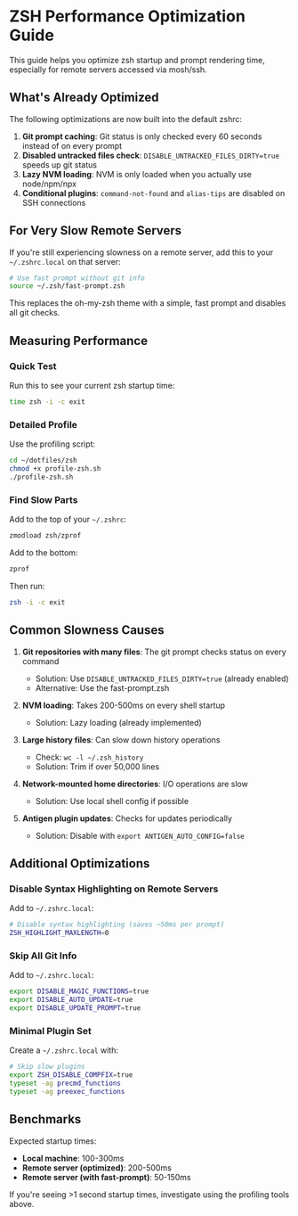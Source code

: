 # ZSH Performance Optimization Guide

This guide helps you optimize zsh startup and prompt rendering time, especially for remote servers accessed via mosh/ssh.

## What's Already Optimized

The following optimizations are now built into the default zshrc:

1. **Git prompt caching**: Git status is only checked every 60 seconds instead of on every prompt
2. **Disabled untracked files check**: `DISABLE_UNTRACKED_FILES_DIRTY=true` speeds up git status
3. **Lazy NVM loading**: NVM is only loaded when you actually use node/npm/npx
4. **Conditional plugins**: `command-not-found` and `alias-tips` are disabled on SSH connections

## For Very Slow Remote Servers

If you're still experiencing slowness on a remote server, add this to your `~/.zshrc.local` on that server:

```bash
# Use fast prompt without git info
source ~/.zsh/fast-prompt.zsh
```

This replaces the oh-my-zsh theme with a simple, fast prompt and disables all git checks.

## Measuring Performance

### Quick Test
Run this to see your current zsh startup time:
```bash
time zsh -i -c exit
```

### Detailed Profile
Use the profiling script:
```bash
cd ~/dotfiles/zsh
chmod +x profile-zsh.sh
./profile-zsh.sh
```

### Find Slow Parts
Add to the top of your `~/.zshrc`:
```bash
zmodload zsh/zprof
```

Add to the bottom:
```bash
zprof
```

Then run:
```bash
zsh -i -c exit
```

## Common Slowness Causes

1. **Git repositories with many files**: The git prompt checks status on every command
   - Solution: Use `DISABLE_UNTRACKED_FILES_DIRTY=true` (already enabled)
   - Alternative: Use the fast-prompt.zsh

2. **NVM loading**: Takes 200-500ms on every shell startup
   - Solution: Lazy loading (already implemented)

3. **Large history files**: Can slow down history operations
   - Check: `wc -l ~/.zsh_history`
   - Solution: Trim if over 50,000 lines

4. **Network-mounted home directories**: I/O operations are slow
   - Solution: Use local shell config if possible

5. **Antigen plugin updates**: Checks for updates periodically
   - Solution: Disable with `export ANTIGEN_AUTO_CONFIG=false`

## Additional Optimizations

### Disable Syntax Highlighting on Remote Servers
Add to `~/.zshrc.local`:
```bash
# Disable syntax highlighting (saves ~50ms per prompt)
ZSH_HIGHLIGHT_MAXLENGTH=0
```

### Skip All Git Info
Add to `~/.zshrc.local`:
```bash
export DISABLE_MAGIC_FUNCTIONS=true
export DISABLE_AUTO_UPDATE=true
export DISABLE_UPDATE_PROMPT=true
```

### Minimal Plugin Set
Create a `~/.zshrc.local` with:
```bash
# Skip slow plugins
export ZSH_DISABLE_COMPFIX=true
typeset -ag precmd_functions
typeset -ag preexec_functions
```

## Benchmarks

Expected startup times:
- **Local machine**: 100-300ms
- **Remote server (optimized)**: 200-500ms
- **Remote server (with fast-prompt)**: 50-150ms

If you're seeing >1 second startup times, investigate using the profiling tools above.
